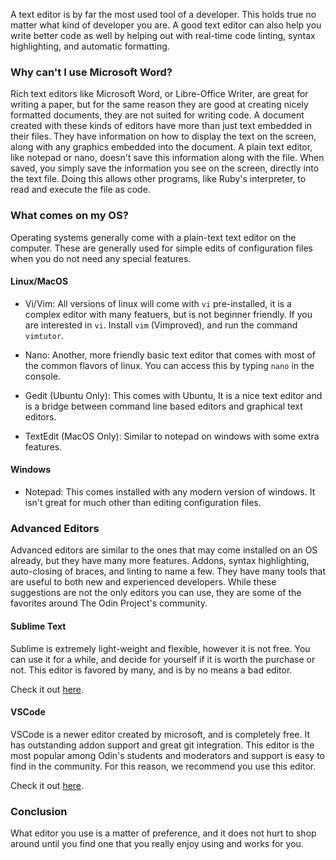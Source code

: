 A text editor is by far the most used tool of a developer. This holds true no matter what kind of developer you are. A good text editor can also help you write better code as well by helping out with real-time code linting, syntax highlighting, and automatic formatting.

### Why can't I use Microsoft Word?

Rich text editors like Microsoft Word, or Libre-Office Writer, are great for writing a paper, but for the same reason they are good at creating nicely formatted documents, they are not suited for writing code. A document created with these kinds of editors have more than just text embedded in their files. They have information on how to display the text on the screen, along with any graphics embedded into the document. A plain text editor, like notepad or nano, doesn't save this information along with the file. When saved, you simply save the information you see on the screen, directly into the text file. Doing this allows other programs, like Ruby's interpreter, to read and execute the file as code.

### What comes on my OS?

Operating systems generally come with a plain-text text editor on the computer. These are generally used for simple edits of configuration files when you do not need any special features.

#### Linux/MacOS

* Vi/Vim: All versions of linux will come with `vi` pre-installed, it is a complex editor with many featuers, but is not beginner friendly. If you are interested in `vi`. Install `vim` (Vimproved), and run the command `vimtutor`.

* Nano: Another, more friendly basic text editor that comes with most of the common flavors of linux. You can access this by typing `nano` in the console.

* Gedit (Ubuntu Only): This comes with Ubuntu, It is a nice text editor and is a bridge between command line based editors and graphical text editors.

* TextEdit (MacOS Only): Similar to notepad on windows with some extra features.

#### Windows

* Notepad: This comes installed with any modern version of windows. It isn't great for much other than editing configuration files.

### Advanced Editors

Advanced editors are similar to the ones that may come installed on an OS already, but they have many more features. Addons, syntax highlighting, auto-closing of braces, and linting to name a few. They have many tools that are useful to both new and experienced developers. While these suggestions are not the only editors you can use, they are some of the favorites around The Odin Project's community.

#### Sublime Text

Sublime is extremely light-weight and flexible, however it is not free. You can use it for a while, and decide for yourself if it is worth the purchase or not. This editor is favored by many, and is by no means a bad editor.

Check it out [here](https://www.sublimetext.com/).

#### VSCode

VSCode is a newer editor created by microsoft, and is completely free. It has outstanding addon support and great git integration. This editor is the most popular among Odin's students and moderators and support is easy to find in the community. For this reason, we recommend you use this editor.

Check it out [here](https://code.visualstudio.com/).

### Conclusion

What editor you use is a matter of preference, and it does not hurt to shop around until you find one that you really enjoy using and works for you.
